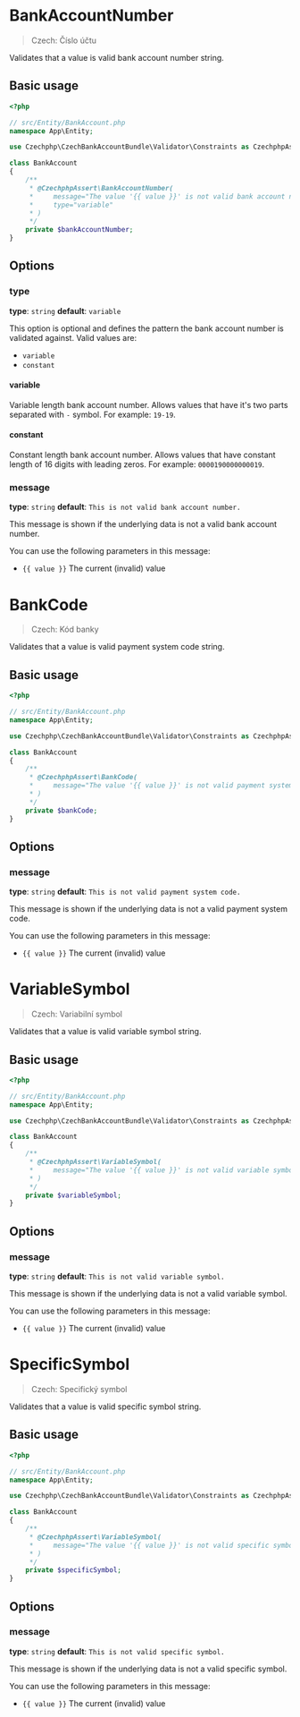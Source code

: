 # BankAccountNumber

> Czech: Číslo účtu

Validates that a value is valid bank account number string.

## Basic usage

```php
<?php

// src/Entity/BankAccount.php
namespace App\Entity;

use Czechphp\CzechBankAccountBundle\Validator\Constraints as CzechphpAssert;

class BankAccount
{
    /**
     * @CzechphpAssert\BankAccountNumber(
     *     message="The value '{{ value }}' is not valid bank account number.", 
     *     type="variable"
     * )
     */
    private $bankAccountNumber;
}
```
## Options

### type

**type**: `string` **default**: `variable`

This option is optional and defines the pattern the bank account number is validated against.
Valid values are:
* `variable`
* `constant`

#### variable

Variable length bank account number. Allows values that have it's two parts separated with `-` symbol. For example: `19-19`.

#### constant

Constant length bank account number. Allows values that have constant length of 16 digits with leading zeros. For example: `0000190000000019`.

### message

**type**: `string` **default**: `This is not valid bank account number.`

This message is shown if the underlying data is not a valid bank account number.

You can use the following parameters in this message:
* `{{ value }}` The current (invalid) value


# BankCode

> Czech: Kód banky

Validates that a value is valid payment system code string.

## Basic usage

```php
<?php

// src/Entity/BankAccount.php
namespace App\Entity;

use Czechphp\CzechBankAccountBundle\Validator\Constraints as CzechphpAssert;

class BankAccount
{
    /**
     * @CzechphpAssert\BankCode(
     *     message="The value '{{ value }}' is not valid payment system code."
     * )
     */
    private $bankCode;
}
```
## Options

### message

**type**: `string` **default**: `This is not valid payment system code.`

This message is shown if the underlying data is not a valid payment system code.

You can use the following parameters in this message:
* `{{ value }}` The current (invalid) value


# VariableSymbol

> Czech: Variabilní symbol

Validates that a value is valid variable symbol string.

## Basic usage

```php
<?php

// src/Entity/BankAccount.php
namespace App\Entity;

use Czechphp\CzechBankAccountBundle\Validator\Constraints as CzechphpAssert;

class BankAccount
{
    /**
     * @CzechphpAssert\VariableSymbol(
     *     message="The value '{{ value }}' is not valid variable symbol."
     * )
     */
    private $variableSymbol;
}
```
## Options

### message

**type**: `string` **default**: `This is not valid variable symbol.`

This message is shown if the underlying data is not a valid variable symbol.

You can use the following parameters in this message:
* `{{ value }}` The current (invalid) value


# SpecificSymbol

> Czech: Specifický symbol

Validates that a value is valid specific symbol string.

## Basic usage

```php
<?php

// src/Entity/BankAccount.php
namespace App\Entity;

use Czechphp\CzechBankAccountBundle\Validator\Constraints as CzechphpAssert;

class BankAccount
{
    /**
     * @CzechphpAssert\VariableSymbol(
     *     message="The value '{{ value }}' is not valid specific symbol."
     * )
     */
    private $specificSymbol;
}
```
## Options

### message

**type**: `string` **default**: `This is not valid specific symbol.`

This message is shown if the underlying data is not a valid specific symbol.

You can use the following parameters in this message:
* `{{ value }}` The current (invalid) value
